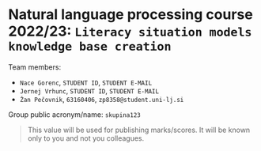 # Natural language processing course 2022/23: `Literacy situation models knowledge base creation`

Team members:
 * `Nace Gorenc`, `STUDENT ID`, `STUDENT E-MAIL`
 * `Jernej Vrhunc`, `STUDENT ID`, `STUDENT E-MAIL`
 * `Žan Pečovnik`, `63160406`, `zp8358@student.uni-lj.si`
 
Group public acronym/name: `skupina123`
 > This value will be used for publishing marks/scores. It will be known only to you and not you colleagues.
